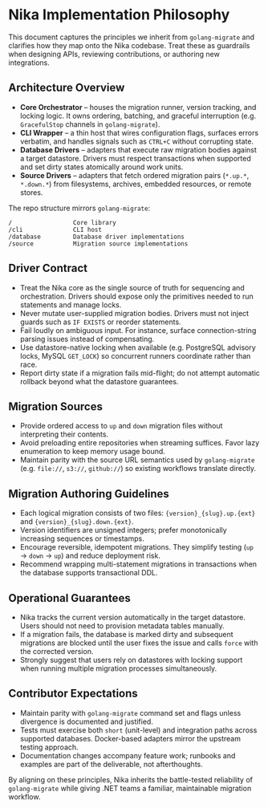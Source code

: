 # Nika Implementation Philosophy

This document captures the principles we inherit from `golang-migrate` and clarifies how they map onto the Nika codebase. Treat these as guardrails when designing APIs, reviewing contributions, or authoring new integrations.

## Architecture Overview

- **Core Orchestrator** – houses the migration runner, version tracking, and locking logic. It owns ordering, batching, and graceful interruption (e.g. `GracefulStop` channels in `golang-migrate`).
- **CLI Wrapper** – a thin host that wires configuration flags, surfaces errors verbatim, and handles signals such as `CTRL+C` without corrupting state.
- **Database Drivers** – adapters that execute raw migration bodies against a target datastore. Drivers must respect transactions when supported and set dirty states atomically around work units.
- **Source Drivers** – adapters that fetch ordered migration pairs (`*.up.*`, `*.down.*`) from filesystems, archives, embedded resources, or remote stores.

The repo structure mirrors `golang-migrate`:

```text
/                 Core library
/cli              CLI host
/database         Database driver implementations
/source           Migration source implementations
```

## Driver Contract

- Treat the Nika core as the single source of truth for sequencing and orchestration. Drivers should expose only the primitives needed to run statements and manage locks.
- Never mutate user-supplied migration bodies. Drivers must not inject guards such as `IF EXISTS` or reorder statements.
- Fail loudly on ambiguous input. For instance, surface connection-string parsing issues instead of compensating.
- Use datastore-native locking when available (e.g. PostgreSQL advisory locks, MySQL `GET_LOCK`) so concurrent runners coordinate rather than race.
- Report dirty state if a migration fails mid-flight; do not attempt automatic rollback beyond what the datastore guarantees.

## Migration Sources

- Provide ordered access to `up` and `down` migration files without interpreting their contents.
- Avoid preloading entire repositories when streaming suffices. Favor lazy enumeration to keep memory usage bound.
- Maintain parity with the source URL semantics used by `golang-migrate` (e.g. `file://`, `s3://`, `github://`) so existing workflows translate directly.

## Migration Authoring Guidelines

- Each logical migration consists of two files: `{version}_{slug}.up.{ext}` and `{version}_{slug}.down.{ext}`.
- Version identifiers are unsigned integers; prefer monotonically increasing sequences or timestamps.
- Encourage reversible, idempotent migrations. They simplify testing (`up` → `down` → `up`) and reduce deployment risk.
- Recommend wrapping multi-statement migrations in transactions when the database supports transactional DDL.

## Operational Guarantees

- Nika tracks the current version automatically in the target datastore. Users should not need to provision metadata tables manually.
- If a migration fails, the database is marked dirty and subsequent migrations are blocked until the user fixes the issue and calls `force` with the corrected version.
- Strongly suggest that users rely on datastores with locking support when running multiple migration processes simultaneously.

## Contributor Expectations

- Maintain parity with `golang-migrate` command set and flags unless divergence is documented and justified.
- Tests must exercise both `short` (unit-level) and integration paths across supported databases. Docker-based adapters mirror the upstream testing approach.
- Documentation changes accompany feature work; runbooks and examples are part of the deliverable, not afterthoughts.

By aligning on these principles, Nika inherits the battle-tested reliability of `golang-migrate` while giving .NET teams a familiar, maintainable migration workflow.
